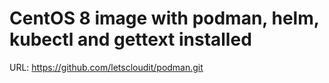 # CentOS 8 image with podman, helm, kubectl and gettext installed

URL: https://github.com/letscloudit/podman.git